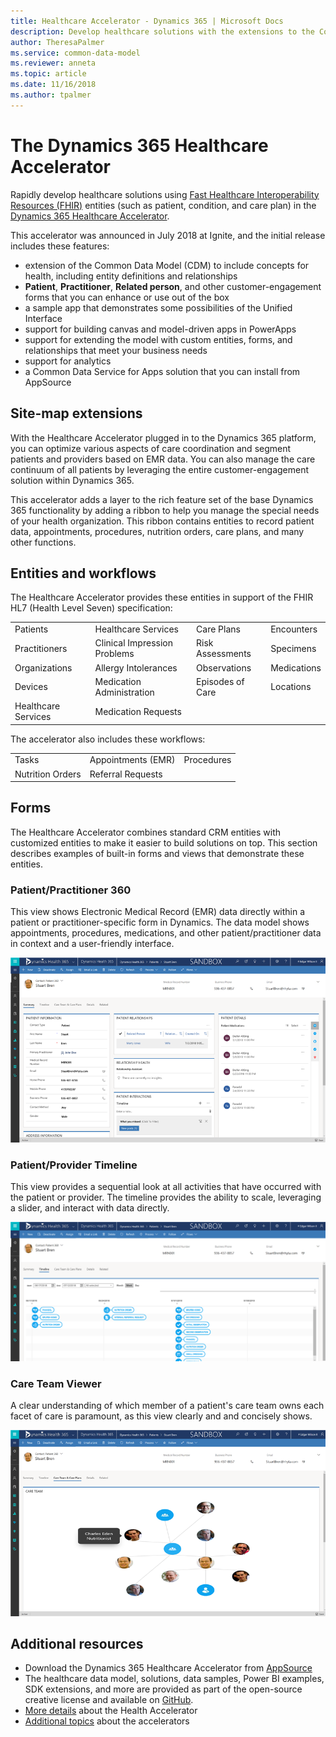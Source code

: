 ```yaml
---
title: Healthcare Accelerator - Dynamics 365 | Microsoft Docs
description: Develop healthcare solutions with the extensions to the Common Data Model and built-in forms and views of the Dynamics 365 Healthcare Accelerator.
author: TheresaPalmer
ms.service: common-data-model
ms.reviewer: anneta
ms.topic: article
ms.date: 11/16/2018
ms.author: tpalmer
---
```


# The Dynamics 365 Healthcare Accelerator

Rapidly develop healthcare solutions using [Fast Healthcare Interoperability Resources (FHIR)](https://www.hl7.org/fhir/overview.html) entities (such as patient, condition, and care plan) in the [Dynamics 365 Healthcare Accelerator](https://appsource.microsoft.com/product/dynamics-365/msemr.healthcarecommondatamodel?tab=Overview).

This accelerator was announced in July 2018 at Ignite, and the initial release includes these features:

- extension of the Common Data Model (CDM) to include concepts for health, including entity definitions and relationships
- **Patient**, **Practitioner**, **Related person**, and other customer-engagement forms that you can enhance or use out of the box
- a sample app that demonstrates some possibilities of the Unified Interface
- support for building canvas and model-driven apps in PowerApps
- support for extending the model with custom entities, forms, and relationships that meet your business needs
- support for analytics
- a Common Data Service for Apps solution that you can install from AppSource

## Site-map extensions

With the Healthcare Accelerator plugged in to the Dynamics 365 platform, you can optimize various aspects of care coordination and segment patients and providers based on EMR data. You can also manage the care continuum of all patients by leveraging the entire customer-engagement solution within Dynamics 365.

This accelerator adds a layer to the rich feature set of the base Dynamics 365 functionality by adding a ribbon to help you manage the special needs of your health organization. This ribbon contains entities to record patient data, appointments, procedures, nutrition orders, care plans, and many other functions.

## Entities and workflows

The Healthcare Accelerator provides these entities in support of the FHIR HL7 (Health Level Seven) specification:

| | | | |
| ------- | -----------------|------------------| ------------|
| Patients | Healthcare Services | Care Plans | Encounters |
|Practitioners | Clinical Impression Problems | Risk Assessments |Specimens|
|Organizations | Allergy Intolerances | Observations |Medications |
|Devices | Medication Administration | Episodes of Care |Locations |
| Healthcare Services | Medication Requests | | |

The accelerator also includes these workflows:

| | | |
| ------- | -----------------|------------------|
|Tasks | Appointments (EMR) | Procedures|
|Nutrition Orders | Referral Requests |

## Forms

The Healthcare Accelerator combines standard CRM entities with customized entities to make it easier to build solutions on top. This section describes examples of built-in forms and views that demonstrate these entities.

### Patient/Practitioner 360

This view shows Electronic Medical Record (EMR) data directly within a patient or practitioner-specific form in Dynamics. The data model shows appointments, procedures, medications, and other patient/practitioner data in context and a user-friendly interface.

![Patient Practitioner 360](media/health-patientpractitioner.png)

### Patient/Provider Timeline

This view provides a sequential look at all activities that have occurred with the patient or provider. The timeline provides the ability to scale, leveraging a slider, and interact with data directly.

![Patient Provider Timeline](media/health-timeline.png)

### Care Team Viewer

A clear understanding of which member of a patient's care team owns each facet of care is paramount, as this view clearly and and concisely shows.

![Care Team Viewer ](media/health-careteam.png)

## Additional resources

- Download the Dynamics 365 Healthcare Accelerator from [AppSource](https://appsource.microsoft.com/product/dynamics-365/msemr.healthcarecommondatamodel?tab=Overview)
- The healthcare data model, solutions, data samples, Power BI examples, SDK extensions, and more are provided as part of the open-source creative license and available on [GitHub](https://github.com/Microsoft/Dynamics-365-Industry-Accelerators/tree/master/health).
- [More details](https://community.dynamics.com/365/b/healthaccelerator/archive/2018/07/19/dynamics-365-health-accelerator-solution-first-look) about the Health Accelerator
- [Additional topics](https://community.dynamics.com/365/b/dynamics365isvsuccess/archive/2018/08/01/dynamics-365-brings-industry-focus-through-the-microsoft-power-platform-and-solution-accelerators) about the accelerators